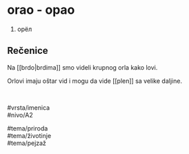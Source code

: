 # orao - орао

1. орёл

## Rečenice

Na [[brdo|brdima]] smo videli krupnog orla kako lovi.

Orlovi imaju oštar vid i mogu da vide [[plen]] sa velike daljine.

<br>

#vrsta/imenica  
#nivo/A2  

#tema/priroda  
#tema/životinje  
#tema/pejzaž  
